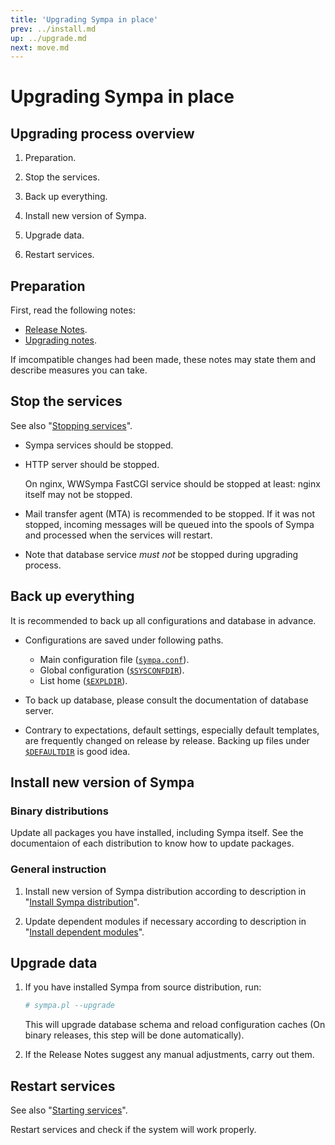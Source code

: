 ```yaml
---
title: 'Upgrading Sympa in place'
prev: ../install.md
up: ../upgrade.md
next: move.md
---
```


Upgrading Sympa in place
========================

Upgrading process overview
--------------------------

  1. Preparation.

  2. Stop the services.

  3. Back up everything.

  4. Install new version of Sympa.

  5. Upgrade data.

  6. Restart services.

Preparation
-----------

First, read the following notes:

  - [Release Notes](https://github.com/sympa-community/sympa/blob/sympa-6.2/NEWS.md).
  - [Upgrading notes](upgrade/notes.md).

If imcompatible changes had been made, these notes may state them and
describe measures you can take.

Stop the services
-----------------

See also "[Stopping services](admin/services.md#stopping-services)".

  * Sympa services should be stopped.

  * HTTP server should be stopped.

    On nginx, WWSympa FastCGI service should be stopped at least: nginx itself
    may not be stopped.

  * Mail transfer agent (MTA) is recommended to be stopped.
    If it was not stopped, incoming messages will be queued into the spools of
    Sympa and processed when the services will restart.

  * Note that database service _must not_ be stopped during upgrading process.

Back up everything
------------------

It is recommended to back up all configurations and database in advance.

  * Configurations are saved under following paths.

      - Main configuration file ([``sympa.conf``](layout.md#config)).
      - Global configuration ([``$SYSCONFDIR``](layout.md#sysconfdir)).
      - List home ([``$EXPLDIR``](layout.md#expldir)).

  * To back up database, please consult the documentation of database server.

  * Contrary to expectations, default settings, especially default templates,
    are frequently changed on release by release.  Backing up files under
    [``$DEFAULTDIR``](layout.md#defaultdir) is good idea.

Install new version of Sympa
----------------------------

### Binary distributions

Update all packages you have installed, including Sympa itself.
See the documentaion of each distribution to know how to update packages.

### General instruction

  1. Install new version of Sympa distribution according to description in
     "[Install Sympa distribution](install/install-sympa-distribution.md)".

  2. Update dependent modules if necessary according to description in
     "[Install dependent modules](install/install-dependent-modules.md)".

Upgrade data
------------

  1. If you have installed Sympa from source distribution, run:
     ```bash
     # sympa.pl --upgrade
     ```
     This will upgrade database schema and reload configuration caches
     (On binary releases, this step will be done automatically).

  2. If the Release Notes suggest any manual adjustments, carry out them.

Restart services
----------------

See also "[Starting services](admin/services.md#starting-services)".

Restart services and check if the system will work properly.

